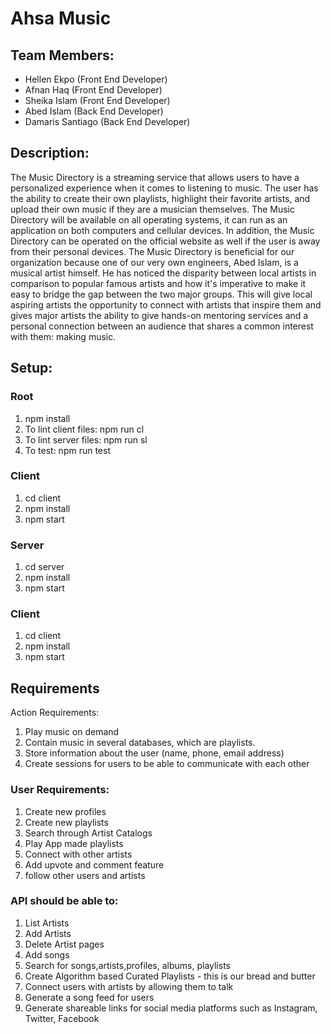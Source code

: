 # Ahsa Music

## Team Members:
* Hellen Ekpo (Front End Developer)
* Afnan Haq (Front End Developer) 
* Sheika Islam (Front End Developer)
* Abed Islam (Back End Developer)
* Damaris Santiago (Back End Developer)

## Description:
The Music Directory is a streaming service that allows users to have a personalized experience when it comes to listening to music. The user has the ability to create their own playlists, highlight their favorite artists, and upload their own music if they are a musician themselves. The Music Directory will be available on all operating systems, it can run as an application on both computers and cellular devices. In addition, the Music Directory can be operated on the official website as well if the user is away from their personal devices. The Music Directory is beneficial for our organization because one of our very own engineers, Abed Islam, is a musical artist himself. He has noticed the disparity between local artists in comparison to popular famous artists and how it's imperative to make it easy to bridge the gap between the two major groups. This will give local aspiring artists the opportunity to connect with artists that inspire them and gives major artists the ability to give hands-on mentoring services and a personal connection between an audience that shares a common interest with them: making music.

## Setup:

### Root
1. npm install
1. To lint client files: npm run cl
1. To lint server files: npm run sl
1. To test: npm run test

### Client
1. cd client
1. npm install
1. npm start

### Server
1. cd server
1. npm install
1. npm start

### Client
1. cd client
1. npm install
1. npm start

## Requirements 
Action Requirements:
1. Play music on demand
1. Contain music in several databases, which are playlists.
1. Store information about the user (name, phone, email address)
1. Create sessions for users to be able to communicate with each other


### User Requirements:

1. Create new profiles 
1. Create new playlists
1. Search through Artist Catalogs
1. Play App made playlists
1. Connect with other artists
1. Add upvote and comment feature
1. follow other users and artists 


### API should be able to:

1. List Artists
1. Add Artists 
1. Delete Artist pages
1. Add songs
1. Search for songs,artists,profiles, albums, playlists
1. Create Algorithm based Curated Playlists - this is our bread and butter
1. Connect users with artists by allowing them to talk 
1. Generate a song feed for users 
1. Generate shareable links for social media platforms such as Instagram, Twitter, Facebook
